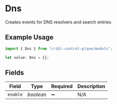 # Dns

Creates events for DNS resolvers and search entries

## Example Usage

```typescript
import { Dns } from "cribl-control-plane/models";

let value: Dns = {};
```

## Fields

| Field              | Type               | Required           | Description        |
| ------------------ | ------------------ | ------------------ | ------------------ |
| `enable`           | *boolean*          | :heavy_minus_sign: | N/A                |